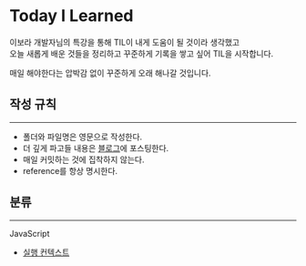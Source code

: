 # Today I Learned
이보라 개발자님의 특강을 통해 TIL이 내게 도움이 될 것이라 생각했고  
오늘 새롭게 배운 것들을 정리하고 꾸준하게 기록을 쌓고 싶어 TIL을 시작합니다.

매일 해야한다는 압박감 없이 꾸준하게 오래 해나갈 것입니다.

## 작성 규칙
---
- 폴더와 파일명은 영문으로 작성한다.
- 더 깊게 파고들 내용은 [블로그](https://velog.io/@jeongki/)에 포스팅한다.
- 매일 커밋하는 것에 집착하지 않는다.
- reference를 항상 명시한다.

## 분류
---
JavaScript
- [실행 컨텍스트](https://github.com/Jeong-ki/TIL/blob/main/JavaScript/execution_context.md)